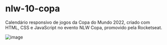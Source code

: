 # nlw-10-copa
Calendário responsivo de jogos da Copa do Mundo 2022, criado com HTML, CSS e JavaScript no evento NLW Copa, promovido pela Rocketseat.

![image](https://user-images.githubusercontent.com/73203425/200053049-b1da2e0a-eb3a-4b56-8561-cc45ed1826c0.png)
